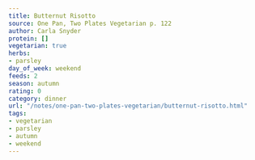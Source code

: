 ```yaml
---
title: Butternut Risotto
source: One Pan, Two Plates Vegetarian p. 122
author: Carla Snyder
protein: []
vegetarian: true
herbs:
- parsley
day_of_week: weekend
feeds: 2
season: autumn
rating: 0
category: dinner
url: "/notes/one-pan-two-plates-vegetarian/butternut-risotto.html"
tags:
- vegetarian
- parsley
- autumn
- weekend
---
```




